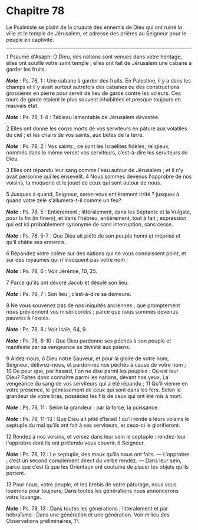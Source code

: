 # Chapitre 78

Le Psalmiste se plaint de la cruauté des ennemis de Dieu qui ont ruiné la ville et le temple de Jérusalem, et adresse des prières au Seigneur pour le peuple en captivité.

***

1 Psaume d'Asaph: Ô Dieu, des nations sont venues dans votre héritage, elles ont souillé votre saint temple ; elles ont fait de Jérusalem une cabane à garder les fruits.

***Note*** :  Ps. 78, 1 : Une cabane à garder des fruits. En Palestine, il y a dans les champs et il y avait surtout autrefois des cabanes ou des constructions grossières en pierre pour servir de lieu de garde contre les voleurs. Ces tours de garde étaient le plus souvent inhabitées et presque toujours en mauvais état.

***Note*** :  Ps. 78, 1-4 : Tableau lamentable de Jérusalem dévastée.


2 Elles ont donné les corps morts de vos serviteurs en pâture aux volatiles du ciel ; et les chairs de vos saints, aux bêtes de la terre.

***Note*** :  Ps. 78, 2 : Vos saints ; ce sont les Israélites fidèles, religieux, nommés dans le même verset vos serviteurs, c’est-à-dire les serviteurs de Dieu.

3 Elles ont répandu leur sang comme l'eau autour de Jérusalem ; et il n'y avait personne qui les ensevelît. 4 Nous sommes devenus l'opprobre de nos voisins, la moquerie et le jouet de ceux qui sont autour de nous.


5 Jusques à quand, Seigneur, serez-vous entièrement irrité ? jusques à quand votre zèle s'allumera-t-il comme un feu?

***Note*** :  Ps. 78, 5 : Entièrement ; littéralement, dans les Septante et la Vulgate, pour la fin (in finem), et dans l’hébreu, entièrement, tout à fait ; expression qui est ici probablement synonyme de sans interruption, sans cesse.

***Note*** :  Ps. 78, 5-7 : Que Dieu ait piété de son peuple honni et méprisé et qu’il châtie ses ennemis.

6 Répandez votre colère sur des nations qui ne vous connaissent point, et sur des royaumes qui n'invoquent pas votre nom ;

***Note*** :  Ps. 78, 6 : Voir Jérémie, 10, 25.

7 Parce qu'ils ont dévoré Jacob et désolé son lieu.

***Note*** :  Ps. 78, 7 : Son lieu ; c’est-à-dire sa demeure.

8 Ne vous souvenez pas de nos iniquités anciennes ; que promptement nous préviennent vos miséricordes ; parce que nous sommes devenus pauvres à l'excès.

***Note*** :  Ps. 78, 8 : Voir Isaïe, 64, 9.

***Note*** :  Ps. 78, 8-10 : Que Dieu pardonne ses péchés à son peuple et manifeste par sa vengeance sa divinité aux païens.


9 Aidez-nous, ô Dieu notre Sauveur, et pour la gloire de votre nom, Seigneur, délivrez-nous, et pardonnez nos péchés à cause de votre nom ; 10 De peur que, par hasard, l'on ne dise parmi les peuples : Où est leur Dieu? Faites donc connaître parmi les nations, devant nos yeux, La vengeance du sang de vos serviteurs qui a été répandu ; 11 Qu'il vienne en votre présence, le gémissement de ceux qui sont dans les fers. Selon la grandeur de votre bras, possédez les fils de ceux qui ont été mis à mort.

***Note*** :  Ps. 78, 11 : Selon la grandeur ; par la force, la puissance.

***Note*** :  Ps. 78, 11-13 : Que Dieu ait pitié d’Israël ! qu’il rende à leurs voisins le septuple du mal qu’ils ont fait à ses serviteurs, et ceux-ci le glorifieront.

12 Rendez à nos voisins, et versez dans leur sein le septuple : rendez-leur l'opprobre dont ils ont prétendu vous couvrir, ô Seigneur.

***Note*** :  Ps. 78, 12 : Le septuple, des maux qu’ils nous ont faits. ― L’opprobre ; c’est un second complément direct du verbe rendez. ― Dans leur sein, parce que c’est là que les Orientaux ont coutume de placer les objets qu’ils portent.


13 Pour nous, votre peuple, et les brebis de votre pâturage, nous vous louerons pour toujours; Dans toutes les générations nous annoncerons votre louange.

***Note*** :  Ps. 78, 13 : Dans toutes les générations ; littéralement et par hébraïsme : Dans une génération et une génération. Voir milieu des Observations préliminaires, 1°.

